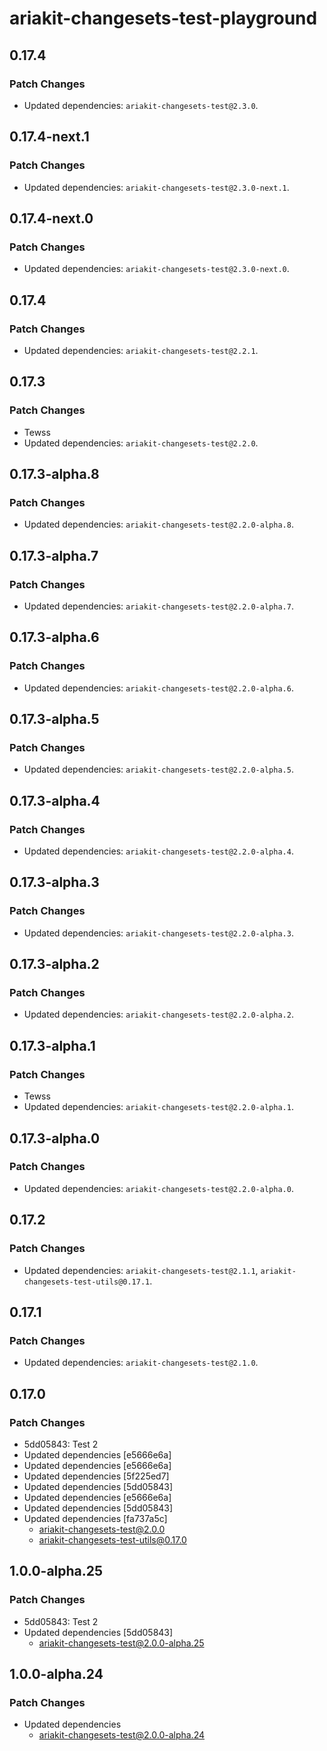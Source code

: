 # ariakit-changesets-test-playground

## 0.17.4

### Patch Changes

- Updated dependencies: `ariakit-changesets-test@2.3.0`.

## 0.17.4-next.1

### Patch Changes

- Updated dependencies: `ariakit-changesets-test@2.3.0-next.1`.

## 0.17.4-next.0

### Patch Changes

- Updated dependencies: `ariakit-changesets-test@2.3.0-next.0`.

## 0.17.4

### Patch Changes

- Updated dependencies: `ariakit-changesets-test@2.2.1`.

## 0.17.3

### Patch Changes

- Tewss
- Updated dependencies: `ariakit-changesets-test@2.2.0`.

## 0.17.3-alpha.8

### Patch Changes

- Updated dependencies: `ariakit-changesets-test@2.2.0-alpha.8`.

## 0.17.3-alpha.7

### Patch Changes

- Updated dependencies: `ariakit-changesets-test@2.2.0-alpha.7`.

## 0.17.3-alpha.6

### Patch Changes

- Updated dependencies: `ariakit-changesets-test@2.2.0-alpha.6`.

## 0.17.3-alpha.5

### Patch Changes

- Updated dependencies: `ariakit-changesets-test@2.2.0-alpha.5`.

## 0.17.3-alpha.4

### Patch Changes

- Updated dependencies: `ariakit-changesets-test@2.2.0-alpha.4`.

## 0.17.3-alpha.3

### Patch Changes

- Updated dependencies: `ariakit-changesets-test@2.2.0-alpha.3`.

## 0.17.3-alpha.2

### Patch Changes

- Updated dependencies: `ariakit-changesets-test@2.2.0-alpha.2`.

## 0.17.3-alpha.1

### Patch Changes

- Tewss
- Updated dependencies: `ariakit-changesets-test@2.2.0-alpha.1`.

## 0.17.3-alpha.0

### Patch Changes

- Updated dependencies: `ariakit-changesets-test@2.2.0-alpha.0`.

## 0.17.2

### Patch Changes

- Updated dependencies: `ariakit-changesets-test@2.1.1`, `ariakit-changesets-test-utils@0.17.1`.

## 0.17.1

### Patch Changes

- Updated dependencies: `ariakit-changesets-test@2.1.0`.

## 0.17.0

### Patch Changes

- 5dd05843: Test 2
- Updated dependencies [e5666e6a]
- Updated dependencies [e5666e6a]
- Updated dependencies [5f225ed7]
- Updated dependencies [5dd05843]
- Updated dependencies [e5666e6a]
- Updated dependencies [5dd05843]
- Updated dependencies [fa737a5c]
  - ariakit-changesets-test@2.0.0
  - ariakit-changesets-test-utils@0.17.0

## 1.0.0-alpha.25

### Patch Changes

- 5dd05843: Test 2
- Updated dependencies [5dd05843]
  - ariakit-changesets-test@2.0.0-alpha.25

## 1.0.0-alpha.24

### Patch Changes

- Updated dependencies
  - ariakit-changesets-test@2.0.0-alpha.24
